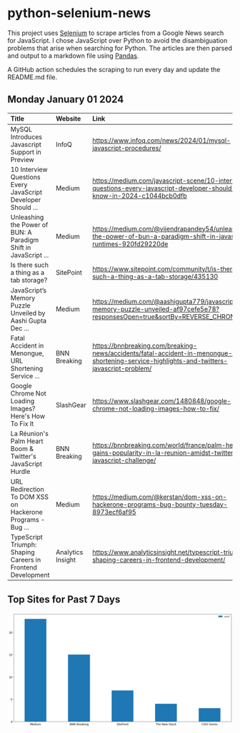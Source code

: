 # python-selenium-news

This project uses [Selenium](https://www.seleniumhq.org/) to scrape articles from a Google News search for JavaScript.
I chose JavaScript over Python to avoid the disambiguation problems that arise when searching for Python.
The articles are then parsed and output to a markdown file using [Pandas](https://pandas.pydata.org/).

A GitHub action schedules the scraping to run every day and update the README.md file.

## Monday January 01 2024


| Title                                                           | Website           | Link                                                                                                                                          |
|:----------------------------------------------------------------|:------------------|:----------------------------------------------------------------------------------------------------------------------------------------------|
| MySQL Introduces Javascript Support in Preview                  | InfoQ             | https://www.infoq.com/news/2024/01/mysql-javascript-procedures/                                                                               |
| 10 Interview Questions Every JavaScript Developer Should ...    | Medium            | https://medium.com/javascript-scene/10-interview-questions-every-javascript-developer-should-know-in-2024-c1044bcb0dfb                        |
| Unleashing the Power of BUN: A Paradigm Shift in JavaScript ... | Medium            | https://medium.com/@vijendrapandey54/unleashing-the-power-of-bun-a-paradigm-shift-in-javascript-runtimes-920fd29220de                         |
| Is there such a thing as a tab storage?                         | SitePoint         | https://www.sitepoint.com/community/t/is-there-such-a-thing-as-a-tab-storage/435130                                                           |
| JavaScript’s Memory Puzzle Unveiled  by Aashi Gupta  Dec ...    | Medium            | https://medium.com/@aashigupta779/javascripts-memory-puzzle-unveiled-af97cefe5e78?responsesOpen=true&sortBy=REVERSE_CHRON                     |
| Fatal Accident in Menongue, URL Shortening Service ...          | BNN Breaking      | https://bnnbreaking.com/breaking-news/accidents/fatal-accident-in-menongue-url-shortening-service-highlights-and-twitters-javascript-problem/ |
| Google Chrome Not Loading Images? Here's How To Fix It          | SlashGear         | https://www.slashgear.com/1480848/google-chrome-not-loading-images-how-to-fix/                                                                |
| La Réunion's Palm Heart Boom & Twitter's JavaScript Hurdle      | BNN Breaking      | https://bnnbreaking.com/world/france/palm-heart-gains-popularity-in-la-reunion-amidst-twitters-javascript-challenge/                          |
| URL Redirection To DOM XSS on Hackerone Programs -Bug ...       | Medium            | https://medium.com/@kerstan/dom-xss-on-hackerone-programs-bug-bounty-tuesday-8973ecf6af95                                                     |
| TypeScript Triumph: Shaping Careers in Frontend Development     | Analytics Insight | https://www.analyticsinsight.net/typescript-triumph-shaping-careers-in-frontend-development/                                                  |
## Top Sites for Past 7 Days

![Graph of Top Sites](https://raw.githubusercontent.com/dan-mba/python-selenium-news/main/last-week.png)
